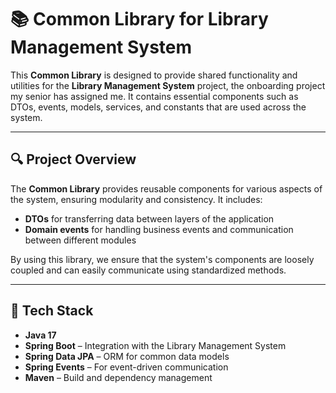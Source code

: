 # 📚 Common Library for Library Management System

This **Common Library** is designed to provide shared functionality and utilities for the **Library Management System** project, the onboarding project my senior has assigned me. It contains essential components such as DTOs, events, models, services, and constants that are used across the system.

---

## 🔍 Project Overview

The **Common Library** provides reusable components for various aspects of the system, ensuring modularity and consistency. It includes:

- **DTOs** for transferring data between layers of the application
- **Domain events** for handling business events and communication between different modules

By using this library, we ensure that the system's components are loosely coupled and can easily communicate using standardized methods.

---

## 🧰 Tech Stack

- **Java 17**
- **Spring Boot** – Integration with the Library Management System
- **Spring Data JPA** – ORM for common data models
- **Spring Events** – For event-driven communication
- **Maven** – Build and dependency management
